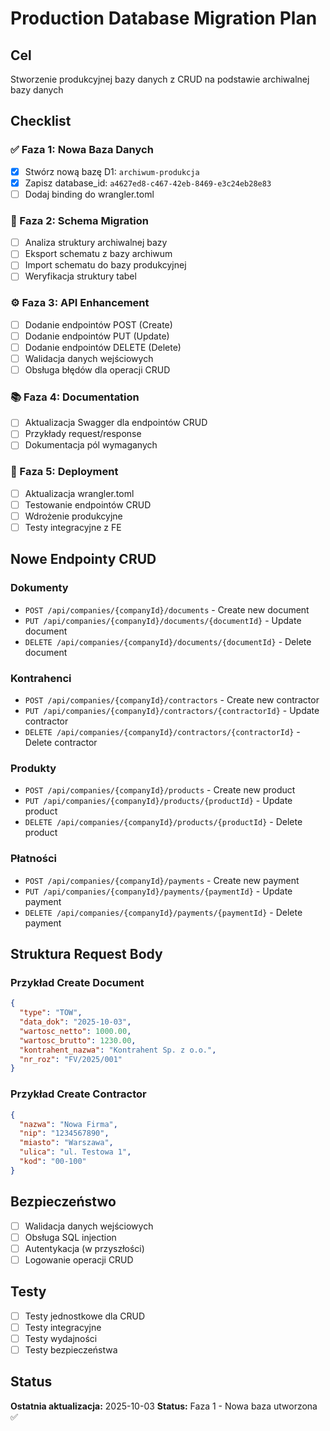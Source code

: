 # Production Database Migration Plan

## Cel
Stworzenie produkcyjnej bazy danych z CRUD na podstawie archiwalnej bazy danych

## Checklist

### ✅ Faza 1: Nowa Baza Danych
- [x] Stwórz nową bazę D1: `archiwum-produkcja`
- [x] Zapisz database_id: `a4627ed8-c467-42eb-8469-e3c24eb28e83`
- [ ] Dodaj binding do wrangler.toml

### 🔄 Faza 2: Schema Migration
- [ ] Analiza struktury archiwalnej bazy
- [ ] Eksport schematu z bazy archiwum
- [ ] Import schematu do bazy produkcyjnej
- [ ] Weryfikacja struktury tabel

### ⚙️ Faza 3: API Enhancement
- [ ] Dodanie endpointów POST (Create)
- [ ] Dodanie endpointów PUT (Update)
- [ ] Dodanie endpointów DELETE (Delete)
- [ ] Walidacja danych wejściowych
- [ ] Obsługa błędów dla operacji CRUD

### 📚 Faza 4: Documentation
- [ ] Aktualizacja Swagger dla endpointów CRUD
- [ ] Przykłady request/response
- [ ] Dokumentacja pól wymaganych

### 🚀 Faza 5: Deployment
- [ ] Aktualizacja wrangler.toml
- [ ] Testowanie endpointów CRUD
- [ ] Wdrożenie produkcyjne
- [ ] Testy integracyjne z FE

## Nowe Endpointy CRUD

### Dokumenty
- `POST /api/companies/{companyId}/documents` - Create new document
- `PUT /api/companies/{companyId}/documents/{documentId}` - Update document
- `DELETE /api/companies/{companyId}/documents/{documentId}` - Delete document

### Kontrahenci
- `POST /api/companies/{companyId}/contractors` - Create new contractor
- `PUT /api/companies/{companyId}/contractors/{contractorId}` - Update contractor
- `DELETE /api/companies/{companyId}/contractors/{contractorId}` - Delete contractor

### Produkty
- `POST /api/companies/{companyId}/products` - Create new product
- `PUT /api/companies/{companyId}/products/{productId}` - Update product
- `DELETE /api/companies/{companyId}/products/{productId}` - Delete product

### Płatności
- `POST /api/companies/{companyId}/payments` - Create new payment
- `PUT /api/companies/{companyId}/payments/{paymentId}` - Update payment
- `DELETE /api/companies/{companyId}/payments/{paymentId}` - Delete payment

## Struktura Request Body

### Przykład Create Document
```json
{
  "type": "TOW",
  "data_dok": "2025-10-03",
  "wartosc_netto": 1000.00,
  "wartosc_brutto": 1230.00,
  "kontrahent_nazwa": "Kontrahent Sp. z o.o.",
  "nr_roz": "FV/2025/001"
}
```

### Przykład Create Contractor
```json
{
  "nazwa": "Nowa Firma",
  "nip": "1234567890",
  "miasto": "Warszawa",
  "ulica": "ul. Testowa 1",
  "kod": "00-100"
}
```

## Bezpieczeństwo
- [ ] Walidacja danych wejściowych
- [ ] Obsługa SQL injection
- [ ] Autentykacja (w przyszłości)
- [ ] Logowanie operacji CRUD

## Testy
- [ ] Testy jednostkowe dla CRUD
- [ ] Testy integracyjne
- [ ] Testy wydajności
- [ ] Testy bezpieczeństwa

## Status
**Ostatnia aktualizacja:** 2025-10-03
**Status:** Faza 1 - Nowa baza utworzona ✅